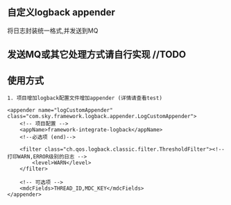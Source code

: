 ## 自定义logback appender
将日志封装统一格式,并发送到MQ

## 发送MQ或其它处理方式请自行实现 //TODO


## 使用方式
```
1. 项目增加logback配置文件增加appender (详情请查看test)

<appender name="logCustomAppender" class="com.sky.framework.logback.appender.LogCustomAppender">
    <!-- 项目配置 -->
    <appName>framework-integrate-logback</appName>
    <!--必选项 (end)-->

    <filter class="ch.qos.logback.classic.filter.ThresholdFilter"><!-- 打印WARN,ERROR级别的日志 -->
        <level>WARN</level>
    </filter>
    
    <!-- 可选项 -->
    <mdcFields>THREAD_ID,MDC_KEY</mdcFields>
</appender>


```
